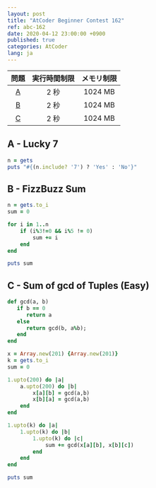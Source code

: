 ```yaml
---
layout: post
title: "AtCoder Beginner Contest 162"
ref: abc-162
date: 2020-04-12 23:00:00 +0900
published: true
categories: AtCoder
lang: ja
---
```


| 問題 | 実行時間制限 | メモリ制限 |
|:-:|:-:|:-:|
|[A](#A)|2 秒|1024 MB|
|[B](#B)|2 秒|1024 MB|
|[C](#C)|2 秒|1024 MB|

<div class="divider"></div>

## A - Lucky 7 <a id="A"></a>
```rb
n = gets
puts "#{(n.include? '7') ? 'Yes' : 'No'}"
```

## B - FizzBuzz Sum <a id="B"></a>
```rb
n = gets.to_i
sum = 0

for i in 1..n
    if (i%3!=0 && i%5 != 0)
        sum += i
    end
end

puts sum
```

## C - Sum of gcd of Tuples (Easy) <a id="C"></a>
```rb
def gcd(a, b)
   if b == 0
      return a
   else
      return gcd(b, a%b);
   end 
end

x = Array.new(201) {Array.new(201)}
k = gets.to_i
sum = 0

1.upto(200) do |a|
    a.upto(200) do |b|
        x[a][b] = gcd(a,b)
        x[b][a] = gcd(a,b)
    end
end

1.upto(k) do |a|
    1.upto(k) do |b|
        1.upto(k) do |c|
            sum += gcd(x[a][b], x[b][c])
        end
    end
end

puts sum
```
